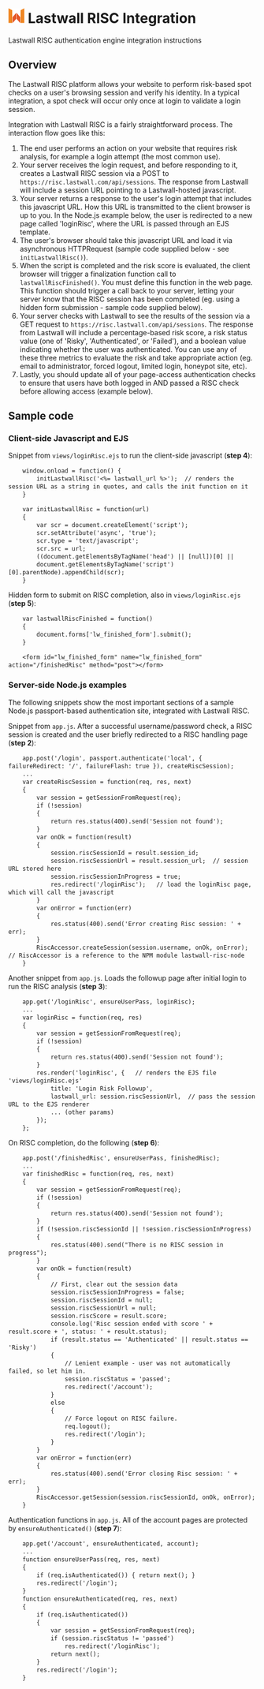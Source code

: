 # ![Lastwall Logo](logo.png) Lastwall RISC Integration
Lastwall RISC authentication engine integration instructions

## Overview

The Lastwall RISC platform allows your website to perform risk-based spot checks on a user's browsing session and verify his identity. In a typical integration, a spot check will occur only once at login to validate a login session.

Integration with Lastwall RISC is a fairly straightforward process. The interaction flow goes like this:

1. The end user performs an action on your website that requires risk analysis, for example a login attempt (the most common use).
2. Your server receives the login request, and before responding to it, creates a Lastwall RISC session via a POST to `https://risc.lastwall.com/api/sessions`. The response from Lastwall will include a session URL pointing to a Lastwall-hosted javascript.
3. Your server returns a response to the user's login attempt that includes this javascript URL. How this URL is transmitted to the client browser is up to you. In the Node.js example below, the user is redirected to a new page called 'loginRisc', where the URL is passed through an EJS template.
4. The user's browser should take this javascript URL and load it via asynchronous HTTPRequest (sample code supplied below - see `initLastwallRisc()`).
5. When the script is completed and the risk score is evaluated, the client browser will trigger a finalization function call to `lastwallRiscFinished()`. You must define this function in the web page. This function should trigger a call back to your server, letting your server know that the RISC session has been completed (eg. using a hidden form submission - sample code supplied below).
6. Your server checks with Lastwall to see the results of the session via a GET request to `https://risc.lastwall.com/api/sessions`. The response from Lastwall will include a percentage-based risk score, a risk status value (one of 'Risky', 'Authenticated', or 'Failed'), and a boolean value indicating whether the user was authenticated. You can use any of these three metrics to evaluate the risk and take appropriate action (eg. email to administrator, forced logout, limited login, honeypot site, etc).
7. Lastly, you should update all of your page-access authentication checks to ensure that users have both logged in AND passed a RISC check before allowing access (example below).


## Sample code

### Client-side Javascript and EJS

Snippet from `views/loginRisc.ejs` to run the client-side javascript (**step 4**):

```
    window.onload = function() {
        initLastwallRisc('<%= lastwall_url %>');  // renders the session URL as a string in quotes, and calls the init function on it
    }
```

```
    var initLastwallRisc = function(url)
    {
        var scr = document.createElement('script');
        scr.setAttribute('async', 'true');
        scr.type = 'text/javascript';
        scr.src = url;
        ((document.getElementsByTagName('head') || [null])[0] ||
        document.getElementsByTagName('script')[0].parentNode).appendChild(scr);
    }
```

Hidden form to submit on RISC completion, also in `views/loginRisc.ejs` (**step 5**):

```
    var lastwallRiscFinished = function()
    {
        document.forms['lw_finished_form'].submit();
    }
```

```
    <form id="lw_finished_form" name="lw_finished_form" action="/finishedRisc" method="post"></form>
```

### Server-side Node.js examples

The following snippets show the most important sections of a sample Node.js passport-based authentication site, integrated with Lastwall RISC.

Snippet from `app.js`. After a successful username/password check, a RISC session is created and the user briefly redirected to a RISC handling page (**step 2**):

```
    app.post('/login', passport.authenticate('local', { failureRedirect: '/', failureFlash: true }), createRiscSession);
    ...
    var createRiscSession = function(req, res, next)
    {
        var session = getSessionFromRequest(req);
        if (!session)
        {
            return res.status(400).send('Session not found');
        }
        var onOk = function(result)
        {
            session.riscSessionId = result.session_id;
            session.riscSessionUrl = result.session_url;  // session URL stored here
            session.riscSessionInProgress = true;
            res.redirect('/loginRisc');   // load the loginRisc page, which will call the javascript
        }
        var onError = function(err)
        {
            res.status(400).send('Error creating Risc session: ' + err);
        }
        RiscAccessor.createSession(session.username, onOk, onError);  // RiscAccessor is a reference to the NPM module lastwall-risc-node
    }
```

Another snippet from `app.js`. Loads the followup page after initial login to run the RISC analysis (**step 3**):

```
    app.get('/loginRisc', ensureUserPass, loginRisc);
    ...
    var loginRisc = function(req, res)
    {
        var session = getSessionFromRequest(req);
        if (!session)
        {
            return res.status(400).send('Session not found');
        }
        res.render('loginRisc', {   // renders the EJS file 'views/loginRisc.ejs'
            title: 'Login Risk Followup',
            lastwall_url: session.riscSessionUrl,  // pass the session URL to the EJS renderer
            ... (other params)
        });
    };
```

On RISC completion, do the following (**step 6**):

```
    app.post('/finishedRisc', ensureUserPass, finishedRisc);
    ...
    var finishedRisc = function(req, res, next)
    {
        var session = getSessionFromRequest(req);
        if (!session)
        {
            return res.status(400).send('Session not found');
        }
        if (!session.riscSessionId || !session.riscSessionInProgress)
        {
            res.status(400).send("There is no RISC session in progress");
        }
        var onOk = function(result)
        {
            // First, clear out the session data
            session.riscSessionInProgress = false;
            session.riscSessionId = null;
            session.riscSessionUrl = null;
            session.riscScore = result.score;
            console.log('Risc session ended with score ' + result.score + ', status: ' + result.status);
            if (result.status == 'Authenticated' || result.status == 'Risky')
            {
                // Lenient example - user was not automatically failed, so let him in.
                session.riscStatus = 'passed';
                res.redirect('/account');
            }
            else
            {
                // Force logout on RISC failure.
                req.logout();
                res.redirect('/login');
            }
        }
        var onError = function(err)
        {
            res.status(400).send('Error closing Risc session: ' + err);
        }
        RiscAccessor.getSession(session.riscSessionId, onOk, onError); 
    }
```

Authentication functions in `app.js`. All of the account pages are protected by `ensureAuthenticated()` (**step 7**):

```
    app.get('/account', ensureAuthenticated, account);
    ...
    function ensureUserPass(req, res, next)
    {
        if (req.isAuthenticated()) { return next(); }
        res.redirect('/login');
    }
    function ensureAuthenticated(req, res, next)
    {
        if (req.isAuthenticated())
        {
            var session = getSessionFromRequest(req);
            if (session.riscStatus != 'passed')
                res.redirect('/loginRisc');
            return next();
        }
        res.redirect('/login');
    }
```
